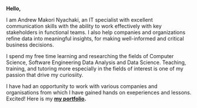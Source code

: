 **Hello,**

I am Andrew Makori Nyachaki, an IT specialist with excellent communication skills with the ability to work effectively with key stakeholders in functional teams. I also help companies and organizations refine data into meaningful insights, for making well-informed and critical business decisions.

I spend my free time learning and researching the fields of Computer Science, Software Engineering Data Analysis and Data Science. Teaching, training, and tutoring more especially in the fields of interest is one of my passion that drive my curiosiity.

I have had an opportunity to work with various companies and organisations from which I have gained hands on exeperiences and lessons. Excited! Here is my **[my portfolio](https://makorinyachaki.github.io/).**
